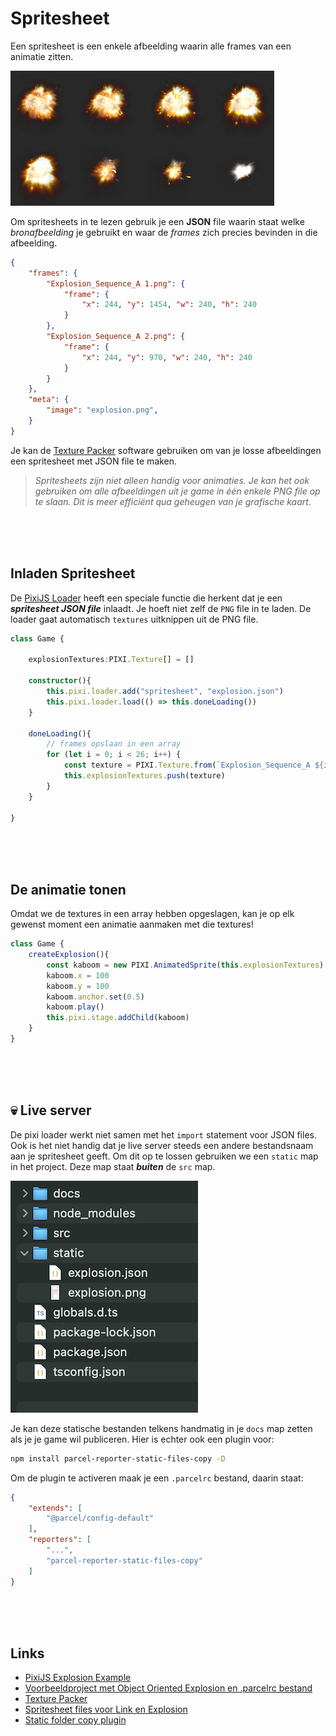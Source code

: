 # Spritesheet

Een spritesheet is een enkele afbeelding waarin alle frames van een animatie zitten. 

![sheet](./sheet-example.png)

Om spritesheets in te lezen gebruik je een **JSON** file waarin staat welke *bronafbeelding* je gebruikt en waar de *frames* zich precies bevinden in die afbeelding.

```json
{
    "frames": {
        "Explosion_Sequence_A 1.png": {
            "frame": {
                "x": 244, "y": 1454, "w": 240, "h": 240
            }
        },
        "Explosion_Sequence_A 2.png": {
            "frame": {
                "x": 244, "y": 970, "w": 240, "h": 240
            }
        }
    },
    "meta": {
        "image": "explosion.png",
    }
}
```
Je kan de [Texture Packer](https://www.codeandweb.com/texturepacker) software gebruiken om van je losse afbeeldingen een spritesheet met JSON file te maken.

> *Spritesheets zijn niet alleen handig voor animaties. Je kan het ook gebruiken om alle afbeeldingen uit je game in één enkele PNG file op te slaan. Dit is meer efficiënt qua geheugen van je grafische kaart*.

<br>
<br>
<br>

## Inladen Spritesheet

De [PixiJS Loader](https://pixijs.io/examples/#/sprite/animatedsprite-explosion.js) heeft een speciale functie die herkent dat je een ***spritesheet JSON file*** inlaadt. Je hoeft niet zelf de `PNG` file in te laden. De loader gaat automatisch `textures` uitknippen uit de PNG file.

```typescript
class Game {

    explosionTextures:PIXI.Texture[] = []

    constructor(){
        this.pixi.loader.add("spritesheet", "explosion.json")
        this.pixi.loader.load(() => this.doneLoading())
    }

    doneLoading(){
        // frames opslaan in een array
        for (let i = 0; i < 26; i++) {
            const texture = PIXI.Texture.from(`Explosion_Sequence_A ${i + 1}.png`)
            this.explosionTextures.push(texture)
        }
    }

}      
```
<br>
<br>
<br>

## De animatie tonen

Omdat we de textures in een array hebben opgeslagen, kan je op elk gewenst moment een animatie aanmaken met die textures!

```typescript
class Game {
    createExplosion(){
        const kaboom = new PIXI.AnimatedSprite(this.explosionTextures)
        kaboom.x = 100
        kaboom.y = 100
        kaboom.anchor.set(0.5)
        kaboom.play()
        this.pixi.stage.addChild(kaboom)
    }
}
```

<br>
<br>
<br>

## 💀 Live server

De pixi loader werkt niet samen met het `import` statement voor JSON files. Ook is het niet handig dat je live server steeds een andere bestandsnaam aan je spritesheet geeft. Om dit op te lossen gebruiken we een `static` map in het project. Deze map staat ***buiten*** de `src` map.

![static](./sheet-static.png)

Je kan deze statische bestanden telkens handmatig in je `docs` map zetten als je je game wil publiceren. Hier is echter ook een plugin voor:

```bash
npm install parcel-reporter-static-files-copy -D
```
Om de plugin te activeren maak je een `.parcelrc` bestand, daarin staat:
```json
{
    "extends": [
        "@parcel/config-default"
    ],
    "reporters": [
        "...",
        "parcel-reporter-static-files-copy"
    ]
}
```

<br>
<br>
<br>

## Links

- [PixiJS Explosion Example](https://pixijs.io/examples/#/sprite/animatedsprite-explosion.js)
- [Voorbeeldproject met Object Oriented Explosion en .parcelrc bestand](https://github.com/KokoDoko/pixidust/)
- [Texture Packer](https://www.codeandweb.com/texturepacker)
- [Spritesheet files voor Link en Explosion](./spritesheets/)
- [Static folder copy plugin](https://www.npmjs.com/package/parcel-reporter-static-files-copy)